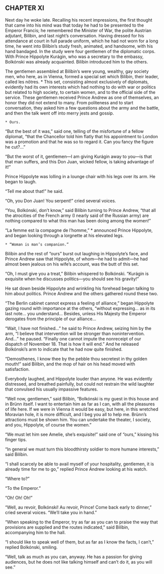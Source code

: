 ## CHAPTER XI

Next day he woke late. Recalling his recent impressions, the first
thought that came into his mind was that today he had to be presented
to the Emperor Francis; he remembered the Minister of War, the polite
Austrian adjutant, Bilíbin, and last night’s conversation. Having
dressed for his attendance at court in full parade uniform, which he
had not worn for a long time, he went into Bilíbin’s study fresh,
animated, and handsome, with his hand bandaged. In the study were four
gentlemen of the diplomatic corps. With Prince Hippolyte Kurágin,
who was a secretary to the embassy, Bolkónski was already acquainted.
Bilíbin introduced him to the others.

The gentlemen assembled at Bilíbin’s were young, wealthy, gay society
men, who here, as in Vienna, formed a special set which Bilíbin, their
leader, called les nôtres. * This set, consisting almost exclusively of
diplomats, evidently had its own interests which had nothing to do with
war or politics but related to high society, to certain women, and to
the official side of the service. These gentlemen received Prince
Andrew as one of themselves, an honor they did not extend to many. From
politeness and to start conversation, they asked him a few questions
about the army and the battle, and then the talk went off into merry
jests and gossip.

    * Ours.

“But the best of it was,” said one, telling of the misfortune of
a fellow diplomat, “that the Chancellor told him flatly that his
appointment to London was a promotion and that he was so to regard it.
Can you fancy the figure he cut?...”

“But the worst of it, gentlemen—I am giving Kurágin away to
you—is that that man suffers, and this Don Juan, wicked fellow, is
taking advantage of it!”

Prince Hippolyte was lolling in a lounge chair with his legs over its
arm. He began to laugh.

“Tell me about that!” he said.

“Oh, you Don Juan! You serpent!” cried several voices.

“You, Bolkónski, don’t know,” said Bilíbin turning to Prince
Andrew, “that all the atrocities of the French army (I nearly said of
the Russian army) are nothing compared to what this man has been doing
among the women!”

“La femme est la compagne de l’homme,” * announced Prince
Hippolyte, and began looking through a lorgnette at his elevated legs.

    * “Woman is man’s companion.”


Bilíbin and the rest of “ours” burst out laughing in Hippolyte’s
face, and Prince Andrew saw that Hippolyte, of whom—he had to
admit—he had almost been jealous on his wife’s account, was the butt
of this set.

“Oh, I must give you a treat,” Bilíbin whispered to Bolkónski.
“Kurágin is exquisite when he discusses politics—you should see his
gravity!”

He sat down beside Hippolyte and wrinkling his forehead began talking
to him about politics. Prince Andrew and the others gathered round these
two.

“The Berlin cabinet cannot express a feeling of alliance,” began
Hippolyte gazing round with importance at the others, “without
expressing... as in its last note... you understand... Besides, unless
His Majesty the Emperor derogates from the principle of our alliance...

“Wait, I have not finished...” he said to Prince Andrew, seizing
him by the arm, “I believe that intervention will be stronger than
nonintervention. And...” he paused. “Finally one cannot impute the
nonreceipt of our dispatch of November 18. That is how it will end.”
And he released Bolkónski’s arm to indicate that he had now quite
finished.

“Demosthenes, I know thee by the pebble thou secretest in thy golden
mouth!” said Bilíbin, and the mop of hair on his head moved with
satisfaction.

Everybody laughed, and Hippolyte louder than anyone. He was evidently
distressed, and breathed painfully, but could not restrain the wild
laughter that convulsed his usually impassive features.

“Well now, gentlemen,” said Bilíbin, “Bolkónski is my guest in
this house and in Brünn itself. I want to entertain him as far as I
can, with all the pleasures of life here. If we were in Vienna it would
be easy, but here, in this wretched Moravian hole, it is more difficult,
and I beg you all to help me. Brünn’s attractions must be shown him.
You can undertake the theater, I society, and you, Hippolyte, of course
the women.”

“We must let him see Amelie, she’s exquisite!” said one of
“ours,” kissing his finger tips.

“In general we must turn this bloodthirsty soldier to more humane
interests,” said Bilíbin.

“I shall scarcely be able to avail myself of your hospitality,
gentlemen, it is already time for me to go,” replied Prince Andrew
looking at his watch.

“Where to?”

“To the Emperor.”

“Oh! Oh! Oh!”

“Well, au revoir, Bolkónski! Au revoir, Prince! Come back early to
dinner,” cried several voices. “We’ll take you in hand.”

“When speaking to the Emperor, try as far as you can to praise the way
that provisions are supplied and the routes indicated,” said Bilíbin,
accompanying him to the hall.

“I should like to speak well of them, but as far as I know the facts,
I can’t,” replied Bolkónski, smiling.

“Well, talk as much as you can, anyway. He has a passion for giving
audiences, but he does not like talking himself and can’t do it, as
you will see.”





